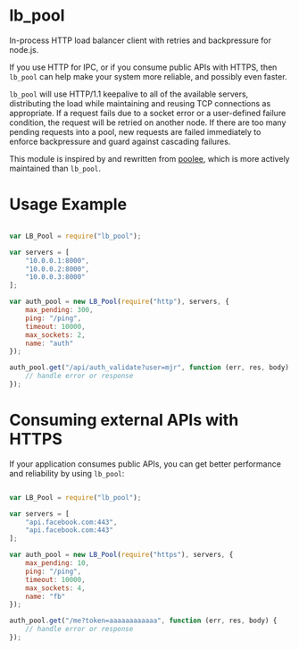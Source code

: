lb_pool
=======

In-process HTTP load balancer client with retries and backpressure for node.js.

If you use HTTP for IPC, or if you consume public APIs with HTTPS, then `lb_pool` can help make your system more reliable, and possibly even faster.

`lb_pool` will use HTTP/1.1 keepalive to all of the available servers, distributing the load while maintaining and reusing TCP connections as appropriate. If a request fails due to a socket error or a user-defined failure condition, the request will be retried on another node. If there are too many pending requests into a pool, new requests are failed immediately to enforce backpressure and guard against cascading failures.

This module is inspired by and rewritten from [poolee](https://github.com/dannycoates/poolee), which is more actively maintained than `lb_pool`.

# Usage Example

```javascript

var LB_Pool = require("lb_pool");

var servers = [
    "10.0.0.1:8000",
    "10.0.0.2:8000",
    "10.0.0.3:8000"
];

var auth_pool = new LB_Pool(require("http"), servers, {
    max_pending: 300,
    ping: "/ping",
    timeout: 10000,
    max_sockets: 2,
    name: "auth"
});

auth_pool.get("/api/auth_validate?user=mjr", function (err, res, body) {
    // handle error or response
});
```

# Consuming external APIs with HTTPS

If your application consumes public APIs, you can get better performance and reliability by using `lb_pool`:

```javascript

var LB_Pool = require("lb_pool");

var servers = [
    "api.facebook.com:443",
    "api.facebook.com:443"
];

var auth_pool = new LB_Pool(require("https"), servers, {
    max_pending: 10,
    ping: "/ping",
    timeout: 10000,
    max_sockets: 4,
    name: "fb"
});

auth_pool.get("/me?token=aaaaaaaaaaaa", function (err, res, body) {
    // handle error or response
});
```


